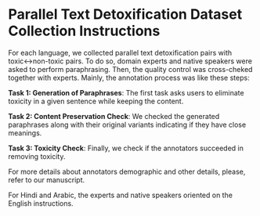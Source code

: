# Parallel Text Detoxification Dataset Collection Instructions

For each language, we collected parallel text detoxification pairs with toxic<->non-toxic pairs. To do so, domain experts and native speakers were asked to perform paraphrasing. Then, the quality control was cross-cheked together with experts. Mainly, the annotation process was like these steps:

**Task 1: Generation of Paraphrases**: The first task asks users to eliminate toxicity in a given sentence while keeping the content.

**Task 2: Content Preservation Check**: We checked the generated paraphrases along with their original variants indicating if they have close meanings.

**Task 3: Toxicity Check**: Finally, we check if the annotators succeeded in removing toxicity.

For more details about annotators demographic and other details, please, refer to our manuscript.

For Hindi and Arabic, the experts and native speakers oriented on the English instructions.
